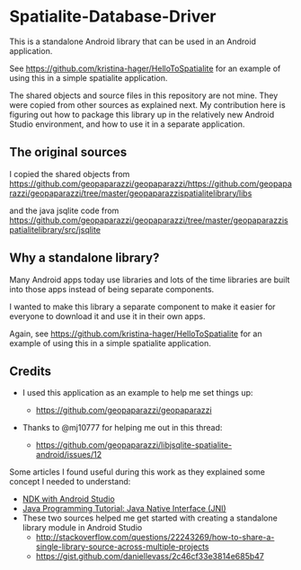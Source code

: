 # Spatialite-Database-Driver

This is a standalone Android library that can be used in an Android application.

See https://github.com/kristina-hager/HelloToSpatialite for an example of using this in a simple spatialite application.

The shared objects and source files in this repository are not mine. They were copied from other sources as explained next. My contribution here is figuring out how to package this library up in the relatively new Android Studio environment, and how to use it in a separate application.

## The original sources

I copied the shared objects from https://github.com/geopaparazzi/geopaparazzi/https://github.com/geopaparazzi/geopaparazzi/tree/master/geopaparazzispatialitelibrary/libs

and the java jsqlite code from https://github.com/geopaparazzi/geopaparazzi/tree/master/geopaparazzispatialitelibrary/src/jsqlite

## Why a standalone library?

Many Android apps today use libraries and lots of the time libraries are built into those apps instead of being separate components.

I wanted to make this library a separate component to make it easier for everyone to download it and use it in their own apps.

Again, see https://github.com/kristina-hager/HelloToSpatialite for an example of using this in a simple spatialite application.

## Credits

- I used this application as an example to help me set things up:
   - https://github.com/geopaparazzi/geopaparazzi

- Thanks to @mj10777 for helping me out in this thread:
   - https://github.com/geopaparazzi/libjsqlite-spatialite-android/issues/12

Some articles I found useful during this work as they explained some concept I needed to understand:
- [NDK with Android Studio](http://www.shaneenishry.com/blog/2014/08/17/ndk-with-android-studio/)
- [Java Programming Tutorial: Java Native Interface (JNI)](https://www3.ntu.edu.sg/home/ehchua/programming/java/JavaNativeInterface.html)
- These two sources helped me get started with creating a standalone library module in Android Studio
   - http://stackoverflow.com/questions/22243269/how-to-share-a-single-library-source-across-multiple-projects
   - https://gist.github.com/daniellevass/2c46cf33e3814e685b47


